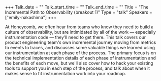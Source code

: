 +++
Talk_date = ""
Talk_start_time = ""
Talk_end_time = ""
Title = "The Incremental Path to Observability (breakout 1)"
Type = "talk"
Speakers = ["emily-nakashima"]
+++

At Honeycomb, we often hear from teams who know they need to build a culture of observability, but are intimidated by all of the work — especially instrumentation code — they'll need to get there. This talk covers our product engineering team's own incremental journey moving from metrics to events to traces, and discusses some valuable things we learned using our instrumentation at each phase of the process. The primary focus is on the technical implementation details of each phase of instrumentation and the benefits of each move, but we'll also cover how to hack your existing tools to support you in each step of the process, and talk about when it makes sense to fit instrumentation work into your roadmap.
